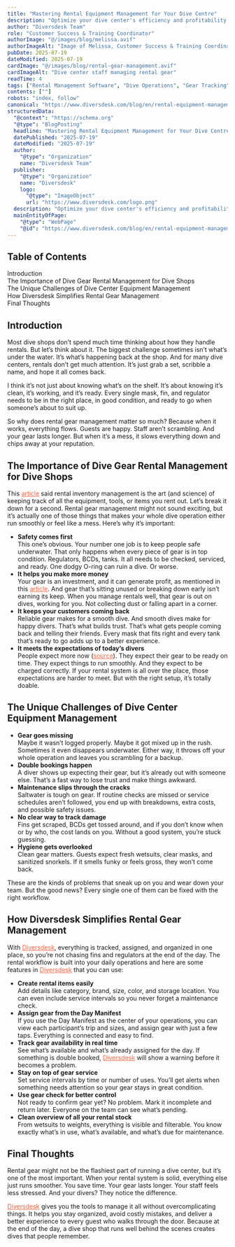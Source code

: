 ```yaml
---
title: "Mastering Rental Equipment Management for Your Dive Centre"
description: "Optimize your dive center's efficiency and profitability with smart rental gear management. Learn how Diversdesk makes it simple."
author: "Diversdesk Team"
role: "Customer Success & Training Coordinator"
authorImage: "@/images/blog/melissa.avif"
authorImageAlt: "Image of Melissa, Customer Success & Training Coordinator"
pubDate: 2025-07-19
dateModified: 2025-07-19
cardImage: "@/images/blog/rental-gear-management.avif"
cardImageAlt: "Dive center staff managing rental gear"
readTime: 4
tags: ["Rental Management Software", "Dive Operations", "Gear Tracking", "Equipment Maintenance", "Dive Shop Efficiency"]
contents: [""]
robots: "index, follow"
canonical: "https://www.diversdesk.com/blog/en/rental-equipment-management"
structuredData:
  "@context": "https://schema.org"
  "@type": "BlogPosting"
  headline: "Mastering Rental Equipment Management for Your Dive Centre"
  datePublished: "2025-07-19"
  dateModified: "2025-07-19"
  author:
    "@type": "Organization"
    name: "Diversdesk Team"
  publisher:
    "@type": "Organization"
    name: "Diversdesk"
    logo:
      "@type": "ImageObject"
      url: "https://www.diversdesk.com/logo.png"
  description: "Optimize your dive center's efficiency and profitability with smart rental gear management. Learn how Diversdesk makes it simple."
  mainEntityOfPage:
    "@type": "WebPage"
    "@id": "https://www.diversdesk.com/blog/en/rental-equipment-management"
---
```


<!-- Table of Contents -->
<nav id="toc" class="mb-8">
  <h2 class="text-xl font-bold mb-3">Table of Contents</h2>
  <ul class="space-y-2 text-neutral-600 dark:text-neutral-400">
    <li><a href="#introduction" class="hover:text-neutral-800 dark:hover:text-neutral-200">Introduction</a></li>
    <li><a href="#importance" class="hover:text-neutral-800 dark:hover:text-neutral-200">The Importance of Dive Gear Rental Management for Dive Shops</a></li>
    <li><a href="#challenges" class="hover:text-neutral-800 dark:hover:text-neutral-200">The Unique Challenges of Dive Center Equipment Management</a></li>
    <li><a href="#how-diversdesk-helps" class="hover:text-neutral-800 dark:hover:text-neutral-200">How Diversdesk Simplifies Rental Gear Management</a></li>
    <li><a href="#final-thoughts" class="hover:text-neutral-800 dark:hover:text-neutral-200">Final Thoughts</a></li>
  </ul>
</nav>

<h2 id="introduction" class="section-heading">Introduction</h2>
<p>
Most dive shops don’t spend much time thinking about how they handle rentals. But let’s think about it. The biggest challenge sometimes isn’t what’s under the water. It’s what’s happening back at the shop. And for many dive centers, rentals don’t get much attention. It’s just grab a set, scribble a name, and hope it all comes back.
</p>
<p>
I think it’s not just about knowing what’s on the shelf. It’s about knowing it’s clean, it’s working, and it’s ready. Every single mask, fin, and regulator needs to be in the right place, in good condition, and ready to go when someone’s about to suit up.
</p>
<p>
So why does rental gear management matter so much? Because when it works, everything flows. Guests are happy. Staff aren’t scrambling. And your gear lasts longer. But when it’s a mess, it slows everything down and chips away at your reputation.
</p>

<h2 id="importance" class="section-heading">The Importance of Dive Gear Rental Management for Dive Shops</h2>
<p>
This <a href="https://www.armsoftware.com/how-to-keep-track-of-rental-equipment/" target="_blank" rel="noopener noreferrer" style="color: #F86545">article</a> said rental inventory management is the art (and science) of keeping track of all the equipment, tools, or items you rent out. Let’s break it down for a second. Rental gear management might not sound exciting, but it’s actually one of those things that makes your whole dive operation either run smoothly or feel like a mess. Here’s why it’s important:
</p>
<ul>
  <li><strong>Safety comes first</strong><br>
  This one’s obvious. Your number one job is to keep people safe underwater. That only happens when every piece of gear is in top condition. Regulators, BCDs, tanks. It all needs to be checked, serviced, and ready. One dodgy O-ring can ruin a dive. Or worse.</li>

  <li><strong>It helps you make more money</strong><br>
  Your gear is an investment, and it can generate profit, as mentioned in this <a href="https://www.fieldex.com/blog/how-do-equipment-rental-companies-make-money" target="_blank" rel="noopener noreferrer" style="color: #F86545">article</a>. And gear that’s sitting unused or breaking down early isn’t earning its keep. When you manage rentals well, that gear is out on dives, working for you. Not collecting dust or falling apart in a corner.</li>

  <li><strong>It keeps your customers coming back</strong><br>
  Reliable gear makes for a smooth dive. And smooth dives make for happy divers. That’s what builds trust. That’s what gets people coming back and telling their friends. Every mask that fits right and every tank that’s ready to go adds up to a better experience.</li>

  <li><strong>It meets the expectations of today’s divers</strong><br>
  People expect more now (<a href="https://emplifi.io/resources/blog/blog-what-todays-consumers-expect-from-social-customer-service-in-2025-infographic/" target="_blank" rel="noopener noreferrer" style="color: #F86545">source</a>). They expect their gear to be ready on time. They expect things to run smoothly. And they expect to be charged correctly. If your rental system is all over the place, those expectations are harder to meet. But with the right setup, it’s totally doable.</li>
</ul>

<h2 id="challenges" class="section-heading">The Unique Challenges of Dive Center Equipment Management</h2>
<ul>
  <li><strong>Gear goes missing</strong><br>
  Maybe it wasn’t logged properly. Maybe it got mixed up in the rush. Sometimes it even disappears underwater. Either way, it throws off your whole operation and leaves you scrambling for a backup.</li>

  <li><strong>Double bookings happen</strong><br>
  A diver shows up expecting their gear, but it’s already out with someone else. That’s a fast way to lose trust and make things awkward.</li>

  <li><strong>Maintenance slips through the cracks</strong><br>
  Saltwater is tough on gear. If routine checks are missed or service schedules aren’t followed, you end up with breakdowns, extra costs, and possible safety issues.</li>

  <li><strong>No clear way to track damage</strong><br>
  Fins get scraped, BCDs get tossed around, and if you don’t know when or by who, the cost lands on you. Without a good system, you’re stuck guessing.</li>

  <li><strong>Hygiene gets overlooked</strong><br>
  Clean gear matters. Guests expect fresh wetsuits, clear masks, and sanitized snorkels. If it smells funky or feels gross, they won’t come back.</li>
</ul>
<p>
These are the kinds of problems that sneak up on you and wear down your team. But the good news? Every single one of them can be fixed with the right workflow.
</p>

<h2 id="how-diversdesk-helps" class="section-heading">How Diversdesk Simplifies Rental Gear Management</h2>
<p>
With <a href="https://www.diversdesk.com/" target="_blank" rel="noopener noreferrer" style="color: #F86545">Diversdesk</a>, everything is tracked, assigned, and organized in one place, so you’re not chasing fins and regulators at the end of the day. The rental workflow is built into your daily operations and here are some features in <a href="https://www.diversdesk.com/" target="_blank" rel="noopener noreferrer" style="color: #F86545">Diversdesk</a> that you can use:
</p>
<ul>
  <li><strong>Create rental items easily</strong><br>
  Add details like category, brand, size, color, and storage location. You can even include service intervals so you never forget a maintenance check.</li>

  <li><strong>Assign gear from the Day Manifest</strong><br>
  If you use the Day Manifest as the center of your operations, you can view each participant’s trip and sizes, and assign gear with just a few taps. Everything is connected and easy to find.</li>

  <li><strong>Track gear availability in real time</strong><br>
  See what’s available and what’s already assigned for the day. If something is double booked, <a href="https://www.diversdesk.com/" target="_blank" rel="noopener noreferrer" style="color: #F86545">Diversdesk</a> will show a warning before it becomes a problem.</li>

  <li><strong>Stay on top of gear service</strong><br>
  Set service intervals by time or number of uses. You’ll get alerts when something needs attention so your gear stays in great condition.</li>

  <li><strong>Use gear check for better control</strong><br>
  Not ready to confirm gear yet? No problem. Mark it incomplete and return later. Everyone on the team can see what’s pending.</li>

  <li><strong>Clean overview of all your rental stock</strong><br>
  From wetsuits to weights, everything is visible and filterable. You know exactly what’s in use, what’s available, and what’s due for maintenance.</li>
</ul>

<h2 id="final-thoughts" class="section-heading">Final Thoughts</h2>
<p>
Rental gear might not be the flashiest part of running a dive center, but it’s one of the most important. When your rental system is solid, everything else just runs smoother. You save time. Your gear lasts longer. Your staff feels less stressed. And your divers? They notice the difference.
</p>
<p>
<a href="https://www.diversdesk.com/" target="_blank" rel="noopener noreferrer" style="color: #F86545">Diversdesk</a> gives you the tools to manage it all without overcomplicating things. It helps you stay organized, avoid costly mistakes, and deliver a better experience to every guest who walks through the door. Because at the end of the day, a dive shop that runs well behind the scenes creates dives that people remember.
</p>

